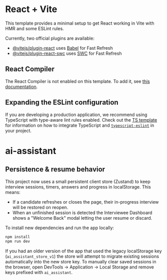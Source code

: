 # React + Vite

This template provides a minimal setup to get React working in Vite with HMR and some ESLint rules.

Currently, two official plugins are available:

- [@vitejs/plugin-react](https://github.com/vitejs/vite-plugin-react/blob/main/packages/plugin-react) uses [Babel](https://babeljs.io/) for Fast Refresh
- [@vitejs/plugin-react-swc](https://github.com/vitejs/vite-plugin-react/blob/main/packages/plugin-react-swc) uses [SWC](https://swc.rs/) for Fast Refresh

## React Compiler

The React Compiler is not enabled on this template. To add it, see [this documentation](https://react.dev/learn/react-compiler/installation).

## Expanding the ESLint configuration

If you are developing a production application, we recommend using TypeScript with type-aware lint rules enabled. Check out the [TS template](https://github.com/vitejs/vite/tree/main/packages/create-vite/template-react-ts) for information on how to integrate TypeScript and [`typescript-eslint`](https://typescript-eslint.io) in your project.
# ai-assistant

Persistence & resume behavior
-----------------------------

This project now uses a small persistent client store (Zustand) to keep interview sessions, timers, answers and progress in localStorage. This means:

- If a candidate refreshes or closes the page, their in-progress interview will be restored on reopen.
- When an unfinished session is detected the Interviewee Dashboard shows a "Welcome Back" modal letting the user resume or discard.

To install new dependencies and run the app locally:

```powershell
npm install
npm run dev
```

If you had an older version of the app that used the legacy localStorage key (`ai_assistant_store_v1`) the store will attempt to migrate existing sessions automatically into the new store key. To manually clear saved sessions in the browser, open DevTools -> Application -> Local Storage and remove keys prefixed with `ai_assistant`.

